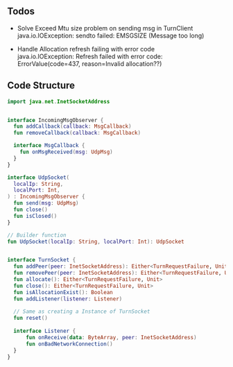 ## Todos

- Solve Exceed Mtu size problem on sending msg in TurnClient
  java.io.IOException: sendto failed: EMSGSIZE (Message too long)

- Handle Allocation refresh failing with error code  
  java.io.IOException: Refresh failed with error code: ErrorValue(code=437, reason=Invalid
  allocation??)

## Code Structure

```kotlin
import java.net.InetSocketAddress


interface IncomingMsgObserver {
  fun addCallback(callback: MsgCallback)
  fun removeCallback(callback: MsgCallback)

  interface MsgCallback {
    fun onMsgReceived(msg: UdpMsg)
  }
}

interface UdpSocket(
  localIp: String,
  localPort: Int,
) : IncomingMsgObserver {
  fun send(msg: UdpMsg)
  fun close()
  fun isClosed()
}

// Builder function
fun UdpSocket(localIp: String, localPort: Int): UdpSocket


interface TurnSocket {
  fun addPeer(peer: InetSocketAddress): Either<TurnRequestFailure, Unit>
  fun removePeer(peer: InetSocketAddress): Either<TurnRequestFailure, Unit>
  fun allocate(): Either<TurnRequestFailure, Unit> 
  fun close(): Either<TurnRequestFailure, Unit>
  fun isAllocationExist(): Boolean
  fun addListener(listener: Listener)
  
  // Same as creating a Instance of TurnSocket
  fun reset()
  
  interface Listener { 
      fun onReceive(data: ByteArray, peer: InetSocketAddress)
      fun onBadNetworkConnection()
  }
}



```
